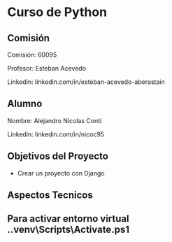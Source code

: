 # Curso de Python

## Comisión
Comisión: 60095

Profesor: Esteban Acevedo

Linkedin: linkedin.com/in/esteban-acevedo-aberastain

## Alumno

Nombre: Alejandro Nicolas Conti

Linkedin: linkedin.com/in/nicoc95

## Objetivos del Proyecto

- Crear un proyecto con Django

## Aspectos Tecnicos

## Para activar entorno virtual .\.venv\Scripts\Activate.ps1
